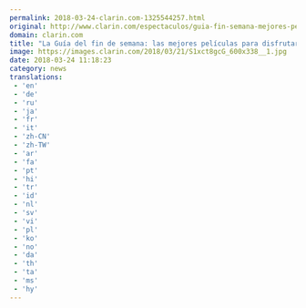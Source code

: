 ```yaml
---
permalink: 2018-03-24-clarin.com-1325544257.html
original: http://www.clarin.com/espectaculos/guia-fin-semana-mejores-peliculas-disfrutar-cine_0_Bk20fMQ5f.html
domain: clarin.com
title: "La Guía del fin de semana: las mejores películas para disfrutar en el cine"
image: https://images.clarin.com/2018/03/21/S1xct8gcG_600x338__1.jpg
date: 2018-03-24 11:18:23
category: news
translations: 
 - 'en'
 - 'de'
 - 'ru'
 - 'ja'
 - 'fr'
 - 'it'
 - 'zh-CN'
 - 'zh-TW'
 - 'ar'
 - 'fa'
 - 'pt'
 - 'hi'
 - 'tr'
 - 'id'
 - 'nl'
 - 'sv'
 - 'vi'
 - 'pl'
 - 'ko'
 - 'no'
 - 'da'
 - 'th'
 - 'ta'
 - 'ms'
 - 'hy'
---
```


